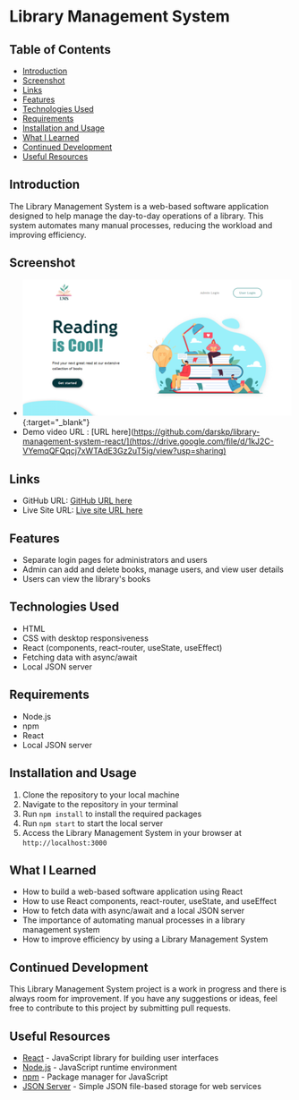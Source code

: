 # Library Management System

## Table of Contents
- [Introduction](#Introduction)
- [Screenshot](#Screenshot)
- [Links](#links)
- [Features](#Features)
- [Technologies Used](#Technologies-Used)
- [Requirements](#Requirements)
- [Installation and Usage](#Installation-and-Usage)
- [What I Learned](#What-I-Learned)
- [Continued Development](#Continued-Development)
- [Useful Resources](#Useful-Resources)

## Introduction
The Library Management System is a web-based software application designed to help manage the day-to-day operations of a library. This system automates many manual processes, reducing the workload and improving efficiency. 

## Screenshot
- [![Demo Video](https://raw.githubusercontent.com/darskp/library-management-system-react/main/screenshots/Library-Management-System.png)](https://drive.google.com/file/d/1kJ2C-VYemqQFQqcj7xWTAdE3Gz2uT5ig/view?usp=sharing){:target="_blank"}
- Demo video URL : [URL here](https://github.com/darskp/library-management-system-react/](https://drive.google.com/file/d/1kJ2C-VYemqQFQqcj7xWTAdE3Gz2uT5ig/view?usp=sharing)

## Links
- GitHub URL: [GitHub URL here](https://github.com/darskp/library-management-system-react/)
- Live Site URL: [Live site URL here](https://darskp.github.io/library-management-system-react/)

## Features
- Separate login pages for administrators and users
- Admin can add and delete books, manage users, and view user details
- Users can view the library's books

## Technologies Used
- HTML
- CSS with desktop responsiveness
- React (components, react-router, useState, useEffect)
- Fetching data with async/await
- Local JSON server

## Requirements
- Node.js
- npm
- React
- Local JSON server

## Installation and Usage
1. Clone the repository to your local machine
2. Navigate to the repository in your terminal
3. Run `npm install` to install the required packages
4. Run `npm start` to start the local server
5. Access the Library Management System in your browser at `http://localhost:3000`

## What I Learned
- How to build a web-based software application using React
- How to use React components, react-router, useState, and useEffect
- How to fetch data with async/await and a local JSON server
- The importance of automating manual processes in a library management system
- How to improve efficiency by using a Library Management System

## Continued Development
This Library Management System project is a work in progress and there is always room for improvement. If you have any suggestions or ideas, feel free to contribute to this project by submitting pull requests.

## Useful Resources
- [React](https://reactjs.org/) - JavaScript library for building user interfaces
- [Node.js](https://nodejs.org/) - JavaScript runtime environment
- [npm](https://www.npmjs.com/) - Package manager for JavaScript
- [JSON Server](https://github.com/typicode/json-server) - Simple JSON file-based storage for web services
